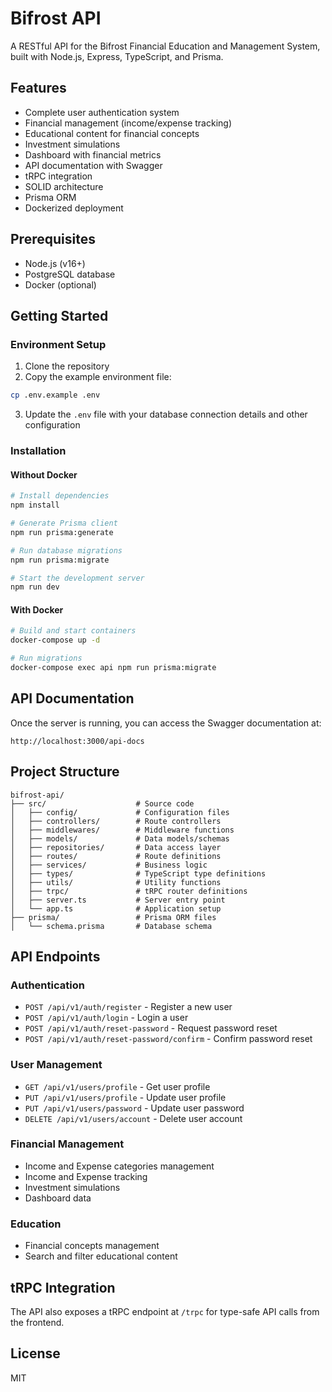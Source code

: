 # Bifrost API

A RESTful API for the Bifrost Financial Education and Management System, built with Node.js, Express, TypeScript, and Prisma.

## Features

- Complete user authentication system
- Financial management (income/expense tracking)
- Educational content for financial concepts
- Investment simulations
- Dashboard with financial metrics
- API documentation with Swagger
- tRPC integration
- SOLID architecture
- Prisma ORM
- Dockerized deployment

## Prerequisites

- Node.js (v16+)
- PostgreSQL database
- Docker (optional)

## Getting Started

### Environment Setup

1. Clone the repository
2. Copy the example environment file:

```bash
cp .env.example .env
```

3. Update the `.env` file with your database connection details and other configuration

### Installation

#### Without Docker

```bash
# Install dependencies
npm install

# Generate Prisma client
npm run prisma:generate

# Run database migrations
npm run prisma:migrate

# Start the development server
npm run dev
```

#### With Docker

```bash
# Build and start containers
docker-compose up -d

# Run migrations
docker-compose exec api npm run prisma:migrate
```

## API Documentation

Once the server is running, you can access the Swagger documentation at:

```
http://localhost:3000/api-docs
```

## Project Structure

```
bifrost-api/
├── src/                    # Source code
│   ├── config/             # Configuration files
│   ├── controllers/        # Route controllers
│   ├── middlewares/        # Middleware functions
│   ├── models/             # Data models/schemas
│   ├── repositories/       # Data access layer
│   ├── routes/             # Route definitions
│   ├── services/           # Business logic
│   ├── types/              # TypeScript type definitions
│   ├── utils/              # Utility functions
│   ├── trpc/               # tRPC router definitions
│   ├── server.ts           # Server entry point
│   └── app.ts              # Application setup
├── prisma/                 # Prisma ORM files
│   └── schema.prisma       # Database schema
```

## API Endpoints

### Authentication

- `POST /api/v1/auth/register` - Register a new user
- `POST /api/v1/auth/login` - Login a user
- `POST /api/v1/auth/reset-password` - Request password reset
- `POST /api/v1/auth/reset-password/confirm` - Confirm password reset

### User Management

- `GET /api/v1/users/profile` - Get user profile
- `PUT /api/v1/users/profile` - Update user profile
- `PUT /api/v1/users/password` - Update user password
- `DELETE /api/v1/users/account` - Delete user account

### Financial Management

- Income and Expense categories management
- Income and Expense tracking
- Investment simulations
- Dashboard data

### Education

- Financial concepts management
- Search and filter educational content

## tRPC Integration

The API also exposes a tRPC endpoint at `/trpc` for type-safe API calls from the frontend.

## License

MIT
